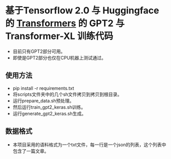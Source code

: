 # 基于Tensorflow 2.0 与 Huggingface 的 [Transformers](https://github.com/huggingface/transformers) 的 GPT2 与 Transformer-XL 训练代码

- 目前只有GPT2部分可用。
- 即使是GPT2部分也仅在CPU机器上测试通过。

## 使用方法

- pip install -r requirements.txt
- 将scripts文件夹中的几个sh文件拷贝到拷贝到根目录。
- 运行prepare_data.sh预处理。
- 然后运行train_gpt2_keras.sh训练。
- 运行generate_gpt2_keras.sh生成。

## 数据格式

- 本项目采用的语料格式为一个txt文件，每一行是一个json的列表，这个列表中包含了一篇文章。